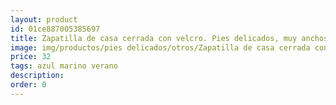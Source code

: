 ```yaml
---
layout: product
id: 01ce887005385697
title: Zapatilla de casa cerrada con velcro. Pies delicados, muy anchos
image: img/productos/pies delicados/otros/Zapatilla de casa cerrada con velcro. Pies delicados, muy anchos=32=azul marino verano.webp
price: 32
tags: azul marino verano
description: 
order: 0
---
```

